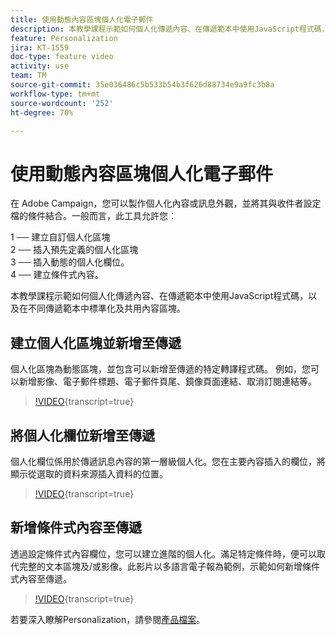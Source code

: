 ```yaml
---
title: 使用動態內容區塊個人化電子郵件
description: 本教學課程示範如何個人化傳遞內容、在傳遞範本中使用JavaScript程式碼，以及在不同傳遞範本中標準化及共用內容區塊。
feature: Personalization
jira: KT-1559
doc-type: feature video
activity: use
team: TM
source-git-commit: 35e036486c5b533b54b3f626d88734e9a9fc3b8a
workflow-type: tm+mt
source-wordcount: '252'
ht-degree: 70%

---
```



# 使用動態內容區塊個人化電子郵件

在 Adobe Campaign，您可以製作個人化內容或訊息外觀，並將其與收件者設定檔的條件結合。一般而言，此工具允許您：

1 ── 建立自訂個人化區塊\
2 ── 插入預先定義的個人化區塊\
3 ── 插入動態的個人化欄位。\
4 ── 建立條件式內容。

本教學課程示範如何個人化傳遞內容、在傳遞範本中使用JavaScript程式碼，以及在不同傳遞範本中標準化及共用內容區塊。

## 建立個人化區塊並新增至傳遞

個人化區塊為動態區塊，並包含可以新增至傳遞的特定轉譯程式碼。 例如，您可以新增影像、電子郵件標題、電子郵件頁尾、鏡像頁面連結、取消訂閱連結等。

>[!VIDEO](https://video.tv.adobe.com/v/24924?quality=12&learn=on){transcript=true}

## 將個人化欄位新增至傳遞

個人化欄位係用於傳遞訊息內容的第一層級個人化。您在主要內容插入的欄位，將顯示從選取的資料來源插入資料的位置。

>[!VIDEO](https://video.tv.adobe.com/v/24925?quality=12&learn=on){transcript=true}

## 新增條件式內容至傳遞

透過設定條件式內容欄位，您可以建立進階的個人化。滿足特定條件時，便可以取代完整的文本區塊及/或影像。此影片以多語言電子報為範例，示範如何新增條件式內容至傳遞。

>[!VIDEO](https://video.tv.adobe.com/v/24926?quality=12&learn=on){transcript=true}

若要深入瞭解Personalization，請參閱[產品檔案](https://experienceleague.adobe.com/docs/campaign-classic/using/sending-messages/personalizing-deliveries/about-personalization.html?lang=en)。
